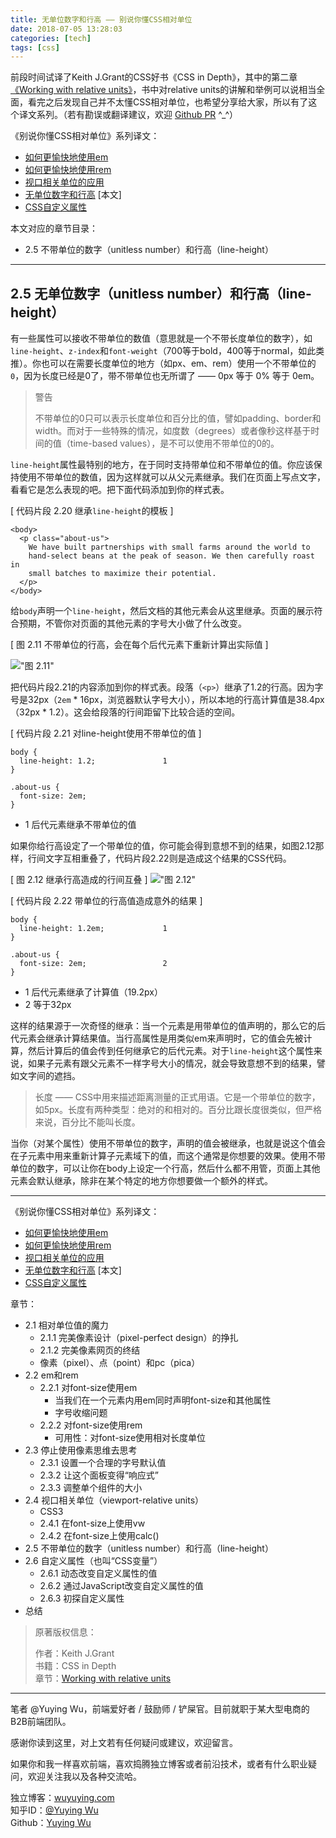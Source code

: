 ```yaml
---
title: 无单位数字和行高 —— 别说你懂CSS相对单位
date: 2018-07-05 13:28:03
categories: [tech]
tags: [css]
---
```


前段时间试译了Keith J.Grant的CSS好书《CSS in Depth》，其中的第二章[《Working with relative units》](https://livebook.manning.com/#!/book/css-in-depth/chapter-2)，书中对relative units的讲解和举例可以说相当全面，看完之后发现自己并不太懂CSS相对单位，也希望分享给大家，所以有了这个译文系列。（若有勘误或翻译建议，欢迎 [Github PR](https://github.com/YuyingWu/blog/tree/dev/source/_posts) ^_^）

《别说你懂CSS相对单位》系列译文：

* [如何更愉快地使用em](/blog/archives/css-in-depth-relative-units/)
* [如何更愉快地使用rem](/blog/archives/css-in-depth-stop-thinking-in-px/)
* [视口相关单位的应用](/blog/archives/css-in-depth-viewport-relative-units/)
* [无单位数字和行高](/blog/archives/css-in-depth-unitless-number/) [本文]
* [CSS自定义属性](/blog/archives/css-in-depth-css-variables/)

本文对应的章节目录：

* 2.5 不带单位的数字（unitless number）和行高（line-height）

***

## 2.5 无单位数字（unitless number）和行高（line-height）

有一些属性可以接收不带单位的数值（意思就是一个不带长度单位的数字），如`line-height`、`z-index`和`font-weight`（700等于bold，400等于normal，如此类推）。你也可以在需要长度单位的地方（如px、em、rem）使用一个不带单位的`0`，因为长度已经是0了，带不带单位也无所谓了 —— 0px 等于 0% 等于 0em。

> 警告
> 
> 不带单位的0只可以表示长度单位和百分比的值，譬如padding、border和width。而对于一些特殊的情况，如度数（degrees）或者像秒这样基于时间的值（time-based values），是不可以使用不带单位的0的。

`line-height`属性最特别的地方，在于同时支持带单位和不带单位的值。你应该保持使用不带单位的数值，因为这样就可以从父元素继承。我们在页面上写点文字，看看它是怎么表现的吧。把下面代码添加到你的样式表。

[ 代码片段 2.20 继承`line-height`的模板 ]

```
<body>
  <p class="about-us">
    We have built partnerships with small farms around the world to
    hand-select beans at the peak of season. We then carefully roast in
    small batches to maximize their potential.
  </p>
</body>
```

给`body`声明一个`line-height`，然后文档的其他元素会从这里继承。页面的展示符合预期，不管你对页面的其他元素的字号大小做了什么改变。

[ 图 2.11 不带单位的行高，会在每个后代元素下重新计算出实际值 ]

!["图 2.11"](https://sinacloud.net/woodysblog/css-in-depth/02fig11.jpg)

把代码片段2.21的内容添加到你的样式表。段落（`<p>`）继承了1.2的行高。因为字号是32px（`2em` * 16px，浏览器默认字号大小），所以本地的行高计算值是38.4px（32px * 1.2）。这会给段落的行间距留下比较合适的空间。

[ 代码片段 2.21 对line-height使用不带单位的值 ]

```
body {
  line-height: 1.2;               1
}

.about-us {
  font-size: 2em;
}
```

* 1 后代元素继承不带单位的值

如果你给行高设定了一个带单位的值，你可能会得到意想不到的结果，如图2.12那样，行间文字互相重叠了，代码片段2.22则是造成这个结果的CSS代码。

[ 图 2.12 继承行高造成的行间互叠 ]
!["图 2.12"](https://sinacloud.net/woodysblog/css-in-depth/02fig12.jpg)

[ 代码片段 2.22 带单位的行高值造成意外的结果 ]

```
body {
  line-height: 1.2em;             1
}

.about-us {
  font-size: 2em;                 2
}
```

* 1 后代元素继承了计算值（19.2px）
* 2 等于32px

这样的结果源于一次奇怪的继承：当一个元素是用带单位的值声明的，那么它的后代元素会继承计算结果值。当行高属性是用类似em来声明时，它的值会先被计算，然后计算后的值会传到任何继承它的后代元素。对于`line-height`这个属性来说，如果子元素有跟父元素不一样字号大小的情况，就会导致意想不到的结果，譬如文字间的遮挡。

> 长度 —— CSS中用来描述距离测量的正式用语。它是一个带单位的数字，如5px。长度有两种类型：绝对的和相对的。百分比跟长度很类似，但严格来说，百分比不能叫长度。

当你（对某个属性）使用不带单位的数字，声明的值会被继承，也就是说这个值会在子元素中用来重新计算子元素域下的值，而这个通常是你想要的效果。使用不带单位的数字，可以让你在body上设定一个行高，然后什么都不用管，页面上其他元素会默认继承，除非在某个特定的地方你想要做一个额外的样式。

***

《别说你懂CSS相对单位》系列译文：

* [如何更愉快地使用em](/blog/archives/css-in-depth-relative-units/)
* [如何更愉快地使用rem](/blog/archives/css-in-depth-stop-thinking-in-px/)
* [视口相关单位的应用](/blog/archives/css-in-depth-viewport-relative-units/)
* [无单位数字和行高](/blog/archives/css-in-depth-unitless-number/) [本文]
* [CSS自定义属性](/blog/archives/css-in-depth-css-variables/)

章节：

* 2.1 相对单位值的魔力
  * 2.1.1 完美像素设计（pixel-perfect design）的挣扎
  * 2.1.2 完美像素网页的终结
  * 像素（pixel）、点（point）和pc（pica）
* 2.2 em和rem
  * 2.2.1 对font-size使用em
    * 当我们在一个元素内用em同时声明font-size和其他属性
    * 字号收缩问题
  * 2.2.2 对font-size使用rem
    * 可用性：对font-size使用相对长度单位
* 2.3 停止使用像素思维去思考
  * 2.3.1 设置一个合理的字号默认值
  * 2.3.2 让这个面板变得“响应式”
  * 2.3.3 调整单个组件的大小
* 2.4 视口相关单位（viewport-relative units）
  * CSS3
  * 2.4.1 在font-size上使用vw
  * 2.4.2 在font-size上使用calc()
* 2.5 不带单位的数字（unitless number）和行高（line-height）
* 2.6 自定义属性（也叫“CSS变量”）
  * 2.6.1 动态改变自定义属性的值
  * 2.6.2 通过JavaScript改变自定义属性的值
  * 2.6.3 初探自定义属性
* 总结

> 原著版权信息：
> 
> 作者：Keith J.Grant  
> 书籍：CSS in Depth  
> 章节：[Working with relative units](https://livebook.manning.com/#!/book/css-in-depth/chapter-2)   

*** 

笔者 @Yuying Wu，前端爱好者 / 鼓励师 / 铲屎官。目前就职于某大型电商的B2B前端团队。

感谢你读到这里，对上文若有任何疑问或建议，欢迎留言。

如果你和我一样喜欢前端，喜欢捣腾独立博客或者前沿技术，或者有什么职业疑问，欢迎关注我以及各种交流哈。

独立博客：[wuyuying.com](http://wuyuying.com/)  
知乎ID：[@Yuying Wu](https://www.zhihu.com/people/yuying_wu/posts)  
Github：[Yuying Wu](https://github.com/YuyingWu)